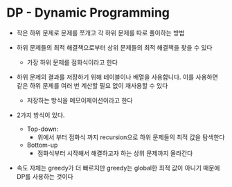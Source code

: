 # DP - Dynamic Programming

 - 작은 하위 문제로 문제를 쪼개고 각 하위 문제를 따로 풀이하는 방법

 - 하위 문제들의 최적 해결책으로부터 상위 문제들의 최적 해결책을 찾을 수 있다

     - 가장 하위 문제를 점화식이라고 한다

 - 하위 문제의 결과를 저장하기 위해 테이블이나 배열을 사용합니다. 이를 사용하면 같은 하위 문제를 여러 번 계산할 필요 없이 재사용할 수 있다

     - 저장하는 방식을 메모이제이션이라고 한다

 - 2가지 방식이 있다.
     - Top-down:
         - 위에서 부터 점화식 까지 recursion으로 하위 문제들의 최적 값을 탐색한다
     - Bottom-up
         - 점화식부터 시작해서 해결하고자 하는 상위 문제까지 올라간다


 - 속도 자체는 greedy가 더 빠르지만 greedy는 global한 최적 값이 아니기 때문에 DP를 사용하는 것이다
